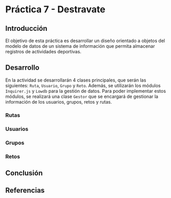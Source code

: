 # Práctica 7 - Destravate

## Introducción 

  El objetivo de esta práctica es desarrollar un diseño orientado a objetos del modelo de datos de un sistema de información que permita almacenar registros de actividades deportivas.

## Desarrollo 

  En la actividad se desarrollarán 4 clases principales, que serán las siguientes: `Ruta`, `Usuario`, `Grupo` y `Reto`. Además, se utilizarán los módulos `Inquirer.js` y `Lowdb` para la gestión de datos. Para poder implementar estos módulos, se realizará una clase `Gestor` que se encargará de gestionar la información de los usuarios, grupos, retos y rutas.

### Rutas

  


### Usuarios

### Grupos

### Retos

## Conclusión 

## Referencias

